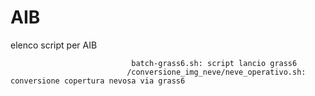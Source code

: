# AIB
elenco script per AIB
``` /home/meteo/script/fwi/alfuoco_roberto_dmod.sh: script principale in crontab
                           batch-grass6.sh: script lancio grass6
                          /conversione_img_neve/neve_operativo.sh: conversione copertura nevosa via grass6
                      
